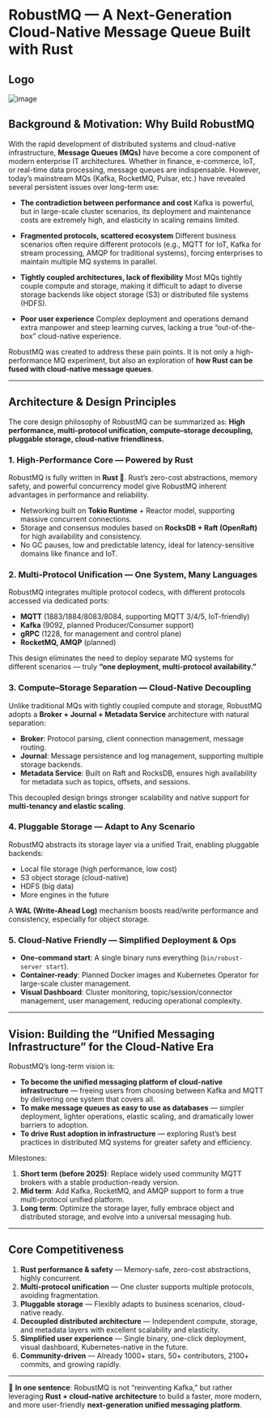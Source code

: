 # RobustMQ — A Next-Generation Cloud-Native Message Queue Built with Rust

## Logo

![image](../../../docs/images/robustmq-logo.png)

## Background & Motivation: Why Build RobustMQ

With the rapid development of distributed systems and cloud-native infrastructure, **Message Queues (MQs)** have become a core component of modern enterprise IT architectures. Whether in finance, e-commerce, IoT, or real-time data processing, message queues are indispensable.
However, today’s mainstream MQs (Kafka, RocketMQ, Pulsar, etc.) have revealed several persistent issues over long-term use:

* **The contradiction between performance and cost**
  Kafka is powerful, but in large-scale cluster scenarios, its deployment and maintenance costs are extremely high, and elasticity in scaling remains limited.

* **Fragmented protocols, scattered ecosystem**
  Different business scenarios often require different protocols (e.g., MQTT for IoT, Kafka for stream processing, AMQP for traditional systems), forcing enterprises to maintain multiple MQ systems in parallel.

* **Tightly coupled architectures, lack of flexibility**
  Most MQs tightly couple compute and storage, making it difficult to adapt to diverse storage backends like object storage (S3) or distributed file systems (HDFS).

* **Poor user experience**
  Complex deployment and operations demand extra manpower and steep learning curves, lacking a true “out-of-the-box” cloud-native experience.

RobustMQ was created to address these pain points. It is not only a high-performance MQ experiment, but also an exploration of **how Rust can be fused with cloud-native message queues**.

---

## Architecture & Design Principles

The core design philosophy of RobustMQ can be summarized as:
**High performance, multi-protocol unification, compute–storage decoupling, pluggable storage, cloud-native friendliness.**

### 1. High-Performance Core — Powered by Rust

RobustMQ is fully written in **Rust 🦀**. Rust’s zero-cost abstractions, memory safety, and powerful concurrency model give RobustMQ inherent advantages in performance and reliability.

* Networking built on **Tokio Runtime** + Reactor model, supporting massive concurrent connections.
* Storage and consensus modules based on **RocksDB + Raft (OpenRaft)** for high availability and consistency.
* No GC pauses, low and predictable latency, ideal for latency-sensitive domains like finance and IoT.

### 2. Multi-Protocol Unification — One System, Many Languages

RobustMQ integrates multiple protocol codecs, with different protocols accessed via dedicated ports:

* **MQTT** (1883/1884/8083/8084, supporting MQTT 3/4/5, IoT-friendly)
* **Kafka** (9092, planned Producer/Consumer support)
* **gRPC** (1228, for management and control plane)
* **RocketMQ, AMQP** (planned)

This design eliminates the need to deploy separate MQ systems for different scenarios — truly **“one deployment, multi-protocol availability.”**

### 3. Compute–Storage Separation — Cloud-Native Decoupling

Unlike traditional MQs with tightly coupled compute and storage, RobustMQ adopts a **Broker + Journal + Metadata Service** architecture with natural separation:

* **Broker**: Protocol parsing, client connection management, message routing.
* **Journal**: Message persistence and log management, supporting multiple storage backends.
* **Metadata Service**: Built on Raft and RocksDB, ensures high availability for metadata such as topics, offsets, and sessions.

This decoupled design brings stronger scalability and native support for **multi-tenancy and elastic scaling**.

### 4. Pluggable Storage — Adapt to Any Scenario

RobustMQ abstracts its storage layer via a unified Trait, enabling pluggable backends:

* Local file storage (high performance, low cost)
* S3 object storage (cloud-native)
* HDFS (big data)
* More engines in the future

A **WAL (Write-Ahead Log)** mechanism boosts read/write performance and consistency, especially for object storage.

### 5. Cloud-Native Friendly — Simplified Deployment & Ops

* **One-command start**: A single binary runs everything (`bin/robust-server start`).
* **Container-ready**: Planned Docker images and Kubernetes Operator for large-scale cluster management.
* **Visual Dashboard**: Cluster monitoring, topic/session/connector management, user management, reducing operational complexity.

---

## Vision: Building the “Unified Messaging Infrastructure” for the Cloud-Native Era

RobustMQ’s long-term vision is:

* **To become the unified messaging platform of cloud-native infrastructure** — freeing users from choosing between Kafka and MQTT by delivering one system that covers all.
* **To make message queues as easy to use as databases** — simpler deployment, lighter operations, elastic scaling, and dramatically lower barriers to adoption.
* **To drive Rust adoption in infrastructure** — exploring Rust’s best practices in distributed MQ systems for greater safety and efficiency.

Milestones:

1. **Short term (before 2025)**: Replace widely used community MQTT brokers with a stable production-ready version.
2. **Mid term**: Add Kafka, RocketMQ, and AMQP support to form a true multi-protocol unified platform.
3. **Long term**: Optimize the storage layer, fully embrace object and distributed storage, and evolve into a universal messaging hub.

---

## Core Competitiveness

1. **Rust performance & safety** — Memory-safe, zero-cost abstractions, highly concurrent.
2. **Multi-protocol unification** — One cluster supports multiple protocols, avoiding fragmentation.
3. **Pluggable storage** — Flexibly adapts to business scenarios, cloud-native ready.
4. **Decoupled distributed architecture** — Independent compute, storage, and metadata layers with excellent scalability and elasticity.
5. **Simplified user experience** — Single binary, one-click deployment, visual dashboard, Kubernetes-native in the future.
6. **Community-driven** — Already 1000+ stars, 50+ contributors, 2100+ commits, and growing rapidly.

---

📌 **In one sentence**:
RobustMQ is not “reinventing Kafka,” but rather leveraging **Rust + cloud-native architecture** to build a faster, more modern, and more user-friendly **next-generation unified messaging platform**.

